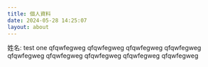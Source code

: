 ```yaml
---
title: 個人資料
date: 2024-05-28 14:25:07
layout: about
---
```


姓名: test one
qfqwfegweg
qfqwfegweg
qfqwfegweg
qfqwfegweg
qfqwfegweg
qfqwfegweg
qfqwfegweg
qfqwfegweg
qfqwfegweg

